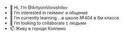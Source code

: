 - 👋 Hi, I’m @ArtyomVoroshilov
- 👀 I’m interested in  гейминг и  общение
- 🌱 I’m currently learning ...в школе  №404 в 8м  классе
- 💞️ I’m looking to collaborate с людьми
- 📫  Живу в городе Колпино

<!---
ArtyomVoroshilov/ArtyomVoroshilov is a ✨ special ✨ repository because its `README.md` (this file) appears on your GitHub profile.
You can click the Preview link to take a look at your changes.
--->

